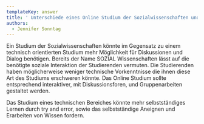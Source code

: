 ```yaml
---
templateKey: answer
title: ' Unterschiede eines Online Studium der Sozialwissenschaften und einem Online  Studium im technischen Bereich'
authors:
  - Jennifer Sonntag
---
```

Ein Studium der Sozialwissenschaften könnte im Gegensatz zu einem technisch orientierten Studium mehr Möglichkeit für Diskussionen und Dialog benötigen. Bereits der Name SOZIAL Wissenschaften lässt auf die benötigte soziale Interaktion der Studierenden vermuten. Die Studierenden haben möglicherweise weniger technische Vorkenntnisse die ihnen diese Art des Studiums erschweren könnte. Das Online Studium sollte entsprechend interaktiver, mit Diskussionsforen, und Gruppenarbeiten gestaltet werden.

Das Studium eines technischen Bereiches könnte mehr selbstständiges Lernen durch try and error, sowie das selbstständige Aneignen und Erarbeiten von Wissen fordern.
